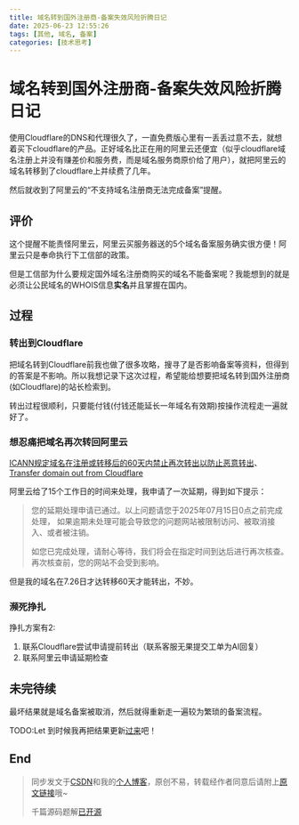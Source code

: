 ```yaml
---
title: 域名转到国外注册商-备案失效风险折腾日记
date: 2025-06-23 12:55:26
tags: [其他, 域名, 备案]
categories: [技术思考]
---
```


# 域名转到国外注册商-备案失效风险折腾日记

使用Cloudflare的DNS和代理很久了，一直免费版心里有一丢丢过意不去，就想着买下cloudflare的产品。正好域名比正在用的阿里云还便宜（似乎cloudflare域名注册上并没有赚差价和服务费，而是域名服务商原价给了用户），就把阿里云的域名转移到了cloudflare上并续费了几年。

然后就收到了阿里云的“不支持域名注册商无法完成备案”提醒。

## 评价

这个提醒不能责怪阿里云，阿里云买服务器送的5个域名备案服务确实很方便！阿里云只是奉命执行下工信部的政策。

但是工信部为什么要规定国外域名注册商购买的域名不能备案呢？我能想到的就是必须让公民域名的WHOIS信息**实名**并且掌握在国内。

## 过程

### 转出到Cloudflare

把域名转到Cloudflare前我也做了很多攻略，搜寻了是否影响备案等资料，但得到的答案是不影响。所以我想记录下这次过程，希望能给想要把域名转到国外注册商(如Cloudflare)的站长检索到。

转出过程很顺利，只要能付钱(付钱还能延长一年域名有效期)按操作流程走一遍就好了。

### 想忍痛把域名再次转回阿里云

[ICANN规定域名在注册或转移后的60天内禁止再次转出以防止恶意转出](https://www.icann.org/resources/pages/about-transfer-policy-2017-10-19-zh)、[Transfer domain out from Cloudflare](https://developers.cloudflare.com/registrar/account-options/transfer-out-from-cloudflare/)

阿里云给了15个工作日的时间来处理，我申请了一次延期，得到如下提示：

> 您的延期处理申请已通过。以上问题请您于2025年07月15日0点之前完成处理， 如果逾期未处理可能会导致您的问题网站被限制访问、被取消接入、或者被注销。
>
> 如您已完成处理，请耐心等待，我们将会在指定时间到达后进行再次核查。再次核查前，您的网站不会受到影响。

但是我的域名在7.26日才达转移60天才能转出，不妙。

### 濒死挣扎

挣扎方案有2:

1. 联系Cloudflare尝试申请提前转出（联系客服无果提交工单为AI回复）
2. 联系阿里云申请延期检查

## 未完待续

最坏结果就是域名备案被取消，然后就得重新走一遍较为繁琐的备案流程。

TODO:Let 到时候我再把结果更新[过来](https://blog.letmefly.xyz/2025/06/23/Other-Server-BeiAnXiaoTuCao/)吧！

## End

> 同步发文于[CSDN](https://letmefly.blog.csdn.net/article/details/148844350)和我的[个人博客](https://blog.letmefly.xyz/)，原创不易，转载经作者同意后请附上[原文链接](https://blog.letmefly.xyz/2025/06/23/Other-Server-BeiAnXiaoTuCao/)哦~
>
> 千篇源码题解[已开源](https://github.com/LetMeFly666/LeetCode)
